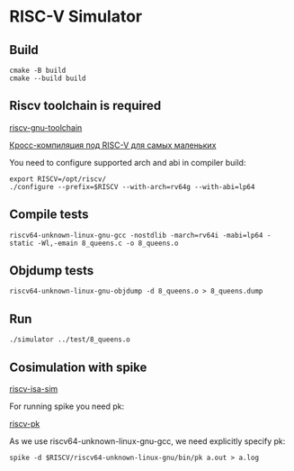 # RISC-V Simulator

## Build
````
cmake -B build
cmake --build build
````

## Riscv toolchain is required

[riscv-gnu-toolchain](https://github.com/riscv-collab/riscv-gnu-toolchain)

[Кросс-компиляция под RISC-V для самых маленьких](https://habr.com/ru/articles/740868/)

You need to configure supported arch and abi in compiler build:  

```
export RISCV=/opt/riscv/
./configure --prefix=$RISCV --with-arch=rv64g --with-abi=lp64
```

## Compile tests
````
riscv64-unknown-linux-gnu-gcc -nostdlib -march=rv64i -mabi=lp64 -static -Wl,-emain 8_queens.c -o 8_queens.o
````


## Objdump tests
````
riscv64-unknown-linux-gnu-objdump -d 8_queens.o > 8_queens.dump
````

## Run
````
./simulator ../test/8_queens.o
````

## Cosimulation with spike
[riscv-isa-sim](https://github.com/riscv-software-src/riscv-isa-sim)

For running spike you need pk:

[riscv-pk](https://github.com/riscv-software-src/riscv-pk)

As we use riscv64-unknown-linux-gnu-gcc, we need explicitly specify pk:
```
spike -d $RISCV/riscv64-unknown-linux-gnu/bin/pk a.out > a.log
```